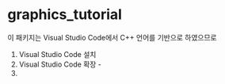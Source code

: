 # graphics_tutorial

이 패키지는 Visual Studio Code에서 C++ 언어를 기반으로 하였으므로

1. Visual Studio Code 설치
2. Visual Studio Code 확장 -
3. 
